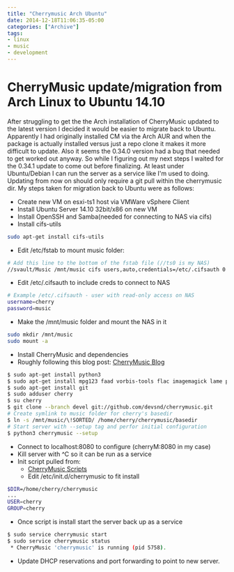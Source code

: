 ```yaml
---
title: "Cherrymusic Arch Ubuntu"
date: 2014-12-18T11:06:35-05:00
categories: ["Archive"]
tags:
- linux
- music
- development
---
```


# CherryMusic update/migration from Arch Linux to Ubuntu 14.10

After struggling to get the the Arch installation of CherryMusic updated to the latest version I decided it would be easier to migrate back to Ubuntu.
Apparently I had originally installed CM via the Arch AUR and when the package
is actually installed versus just a repo clone it makes it more difficult to
update. Also it seems the 0.34.0 version had a bug that needed to get worked out anyway. So while I figuring out my next steps I waited for the 0.34.1 update to come out before finalizing. At least under Ubuntu/Debian I can run the server as a service like I'm used to doing.
Updating from now on should only require a git pull within the cherrymusic dir.
My steps taken for migration back to Ubuntu were as follows:

- Create new VM on esxi-ts1 host via VMWare vSphere Client
- Install Ubuntu Server 14.10 32bit/x86 on new VM
- Install OpenSSH and Samba(needed for connecting to NAS via cifs)
- Install cifs-utils

```bash
sudo apt-get install cifs-utils
```

- Edit /etc/fstab to mount music folder:

```bash
# Add this line to the bottom of the fstab file (//ts0 is my NAS)
//svault/Music /mnt/music cifs users,auto,credentials=/etc/.cifsauth 0 0
```

- Edit /etc/.cifsauth to include creds to connect to NAS

```bash
# Example /etc/.cifsauth - user with read-only access on NAS
username=cherry
password=music
```

- Make the /mnt/music folder and mount the NAS in it

```bash
sudo mkdir /mnt/music
sudo mount -a
```

- Install CherryMusic and dependencies
- Roughly following this blog post: [CherryMusic Blog](http://fomori.org/blog/?p=687)

```bash
$ sudo apt-get install python3
$ sudo apt-get install mpg123 faad vorbis-tools flac imagemagick lame python3-unidecode
$ sudo apt-get install git
$ sudo adduser cherry
$ su cherry
$ git clone --branch devel git://github.com/devsnd/cherrymusic.git
# Create symlink to music folder for cherry's basedir
$ ln -s /mnt/music/\!SORTED/ /home/cherry/cherrymusic/basedir
# Start server with --setup tag and perfor initial configuration
$ python3 cherrymusic --setup
```

- Connect to localhost:8080 to configure (cherryM:8080 in my case)
- Kill server with ^C so it can be run as a service
- Init script pulled from:
  - [CherryMusic Scripts](https://github.com/Lord-Simon/Scripts/tree/master/cherrymusic)
  - Edit /etc/init.d/cherrymusic to fit install

```bash
$DIR=/home/cherry/cherrymusic
...
USER=cherry
GROUP=cherry
```

- Once script is install start the server back up as a service

```bash
$ sudo service cherrymusic start
$ sudo service cherrymusic status
 * CherryMusic 'cherrymusic' is running (pid 5758).
```

- Update DHCP reservations and port forwarding to point to new server.
